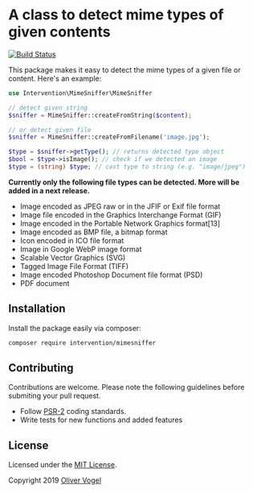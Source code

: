 # A class to detect mime types of given contents

[![Build Status](https://travis-ci.org/Intervention/mimesniffer.png?branch=master)](https://travis-ci.org/Intervention/mimesniffer)

This package makes it easy to detect the mime types of a given file or content. Here's an example:

```php
use Intervention\MimeSniffer\MimeSniffer

// detect given string
$sniffer = MimeSniffer::createFromString($content);

// or detect given file
$sniffer = MimeSniffer::createFromFilename('image.jpg');

$type = $sniffer->getType(); // returns detected type object
$bool = $type->isImage(); // check if we detected an image
$type = (string) $type; // cast type to string (e.g. "image/jpeg")
```

**Currently only the following file types can be detected. More will be added in a next release.**

- Image encoded as JPEG raw or in the JFIF or Exif file format
- Image file encoded in the Graphics Interchange Format (GIF)
- Image encoded in the Portable Network Graphics format[13]
- Image encoded as BMP file, a bitmap format
- Icon encoded in ICO file format
- Image in Google WebP image format
- Scalable Vector Graphics (SVG)
- Tagged Image File Format (TIFF)
- Image encoded Photoshop Document file format (PSD)
- PDF document

## Installation

Install the package easily via composer:

```bash
composer require intervention/mimesniffer
```

## Contributing

Contributions are welcome. Please note the following guidelines before submiting your pull request.

- Follow [PSR-2](http://www.php-fig.org/psr/psr-2/) coding standards.
- Write tests for new functions and added features

## License

Licensed under the [MIT License](http://opensource.org/licenses/MIT).

Copyright 2019 [Oliver Vogel](https://olivervogel.com/)
